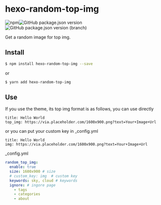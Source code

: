 # hexo-random-top-img

![npm](https://img.shields.io/npm/v/hexo-random-top-img)![GitHub package.json version](https://img.shields.io/github/package-json/v/fyved24/hexo-random-top-img)![GitHub package.json version (branch)](https://img.shields.io/github/package-json/v/fyved24/hexo-random-top-img/develop)

Get a random image for top img.

## Install

``` bash
$ npm install hexo-random-top-img --save
```

or
```bash
$ yarn add hexo-random-top-img
```

## Use

If you use the theme, its top img format is as follows, you can use directly

```
title: Hello World
top_img: https://via.placeholder.com/1600x900.png?text=Your+Image+Url
```
or you can put your custom key in _config.yml 

```
title: Hello World
img: https://via.placeholder.com/1600x900.png?text=Your+Image+Url
```


_config.yml

```yml
random_top_img:
  enable: true
  size: 1600x900 # size
  # custom_key: img  # custom key
  keywords: sky, cloud # keywords
  ignore: # ingore page
    - tags
    - categories
    - about
```


